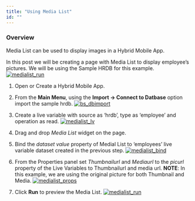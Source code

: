 ```yaml
---
title: "Using Media List"
id: ""
---
```


### Overview

Media List can be used to display images in a Hybrid Mobile App.

In this post we will be creating a page with Media List to display employee’s pictures. We will be using the Sample HRDB for this example. [![medialist_run](../assets/medialist_run.png)](../assets/medialist_run.png)

1. Open or Create a Hybrid Mobile App.
2. From the **Main Menu**, using the **Import -> Connect to Datbase** option import the sample hrdb. [![bs_dbimport](../assets/bs_dbimport.png)](../assets/bs_dbimport.png)
3. Create a live variable with source as ‘hrdb’, type as ‘employee’ and operation as read. [![medialist_lv](../assets/medialist_lv.png)](../assets/medialist_lv.png)

1. Drag and drop _Media List_ widget on the page.
2. Bind the _dataset value_ property of Medial List to ‘employees’ live variable dataset created in the previous step. [![medialist_bind](../assets/medialist_bind.png)](../assets/medialist_bind.png)
3. From the Properties panel set _Thumbnailurl_ and _Mediaurl_ to the _picurl_ property of the Live Variables to Thumbnailurl and media url. **NOTE**: In this example, we are using the original picture for both Thumbnail and Media. [![medialist_props](../assets/medialist_props.png)](../assets/medialist_props.png)

1. Click **Run** to preview the Media List. [![medialist_run](../assets/medialist_run.png)](../assets/medialist_run.png)
